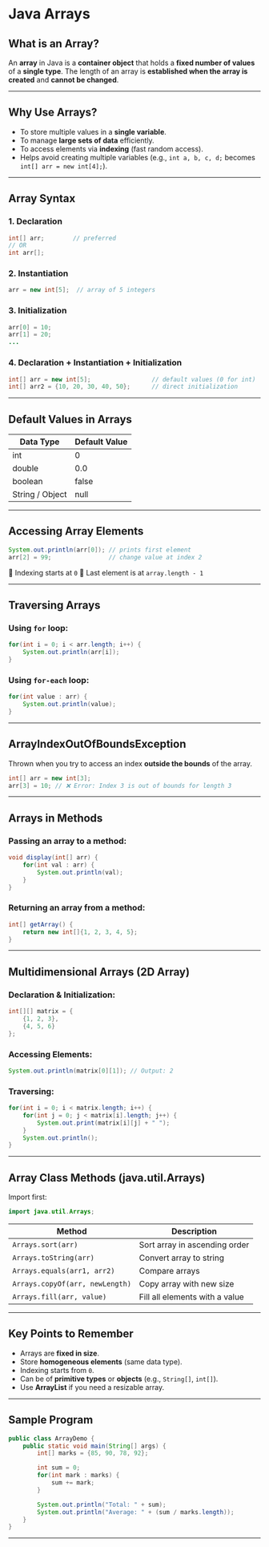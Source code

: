 
# Java Arrays  

## What is an Array?

An **array** in Java is a **container object** that holds a **fixed number of values** of a **single type**.
The length of an array is **established when the array is created** and **cannot be changed**.

---

##  Why Use Arrays?

* To store multiple values in a **single variable**.
* To manage **large sets of data** efficiently.
* To access elements via **indexing** (fast random access).
* Helps avoid creating multiple variables (e.g., `int a, b, c, d;` becomes `int[] arr = new int[4];`).

---

##  Array Syntax

### 1. **Declaration**

```java
int[] arr;        // preferred
// OR
int arr[];
```

### 2. **Instantiation**

```java
arr = new int[5];  // array of 5 integers
```

### 3. **Initialization**

```java
arr[0] = 10;
arr[1] = 20;
...
```

### 4. **Declaration + Instantiation + Initialization**

```java
int[] arr = new int[5];                 // default values (0 for int)
int[] arr2 = {10, 20, 30, 40, 50};      // direct initialization
```

---

##  Default Values in Arrays

| Data Type       | Default Value |
| --------------- | ------------- |
| int             | 0             |
| double          | 0.0           |
| boolean         | false         |
| String / Object | null          |

---

##  Accessing Array Elements

```java
System.out.println(arr[0]); // prints first element
arr[2] = 99;                // change value at index 2
```

🔸 Indexing starts at `0`
🔸 Last element is at `array.length - 1`

---

##  Traversing Arrays

### Using `for` loop:

```java
for(int i = 0; i < arr.length; i++) {
    System.out.println(arr[i]);
}
```

### Using `for-each` loop:

```java
for(int value : arr) {
    System.out.println(value);
}
```

---

##  ArrayIndexOutOfBoundsException

Thrown when you try to access an index **outside the bounds** of the array.

```java
int[] arr = new int[3];
arr[3] = 10; // ❌ Error: Index 3 is out of bounds for length 3
```

---

##  Arrays in Methods

### Passing an array to a method:

```java
void display(int[] arr) {
    for(int val : arr) {
        System.out.println(val);
    }
}
```

### Returning an array from a method:

```java
int[] getArray() {
    return new int[]{1, 2, 3, 4, 5};
}
```

---

##  Multidimensional Arrays (2D Array)

### Declaration & Initialization:

```java
int[][] matrix = {
    {1, 2, 3},
    {4, 5, 6}
};
```

### Accessing Elements:

```java
System.out.println(matrix[0][1]); // Output: 2
```

### Traversing:

```java
for(int i = 0; i < matrix.length; i++) {
    for(int j = 0; j < matrix[i].length; j++) {
        System.out.print(matrix[i][j] + " ");
    }
    System.out.println();
}
```

---

##  Array Class Methods (java.util.Arrays)

Import first:

```java
import java.util.Arrays;
```

| Method                          | Description                    |
| ------------------------------- | ------------------------------ |
| `Arrays.sort(arr)`              | Sort array in ascending order  |
| `Arrays.toString(arr)`          | Convert array to string        |
| `Arrays.equals(arr1, arr2)`     | Compare arrays                 |
| `Arrays.copyOf(arr, newLength)` | Copy array with new size       |
| `Arrays.fill(arr, value)`       | Fill all elements with a value |

---



##  Key Points to Remember

* Arrays are **fixed in size**.
* Store **homogeneous elements** (same data type).
* Indexing starts from `0`.
* Can be of **primitive types** or **objects** (e.g., `String[]`, `int[]`).
* Use **ArrayList** if you need a resizable array.

---

## Sample Program

```java
public class ArrayDemo {
    public static void main(String[] args) {
        int[] marks = {85, 90, 78, 92};

        int sum = 0;
        for(int mark : marks) {
            sum += mark;
        }

        System.out.println("Total: " + sum);
        System.out.println("Average: " + (sum / marks.length));
    }
}
```

---
